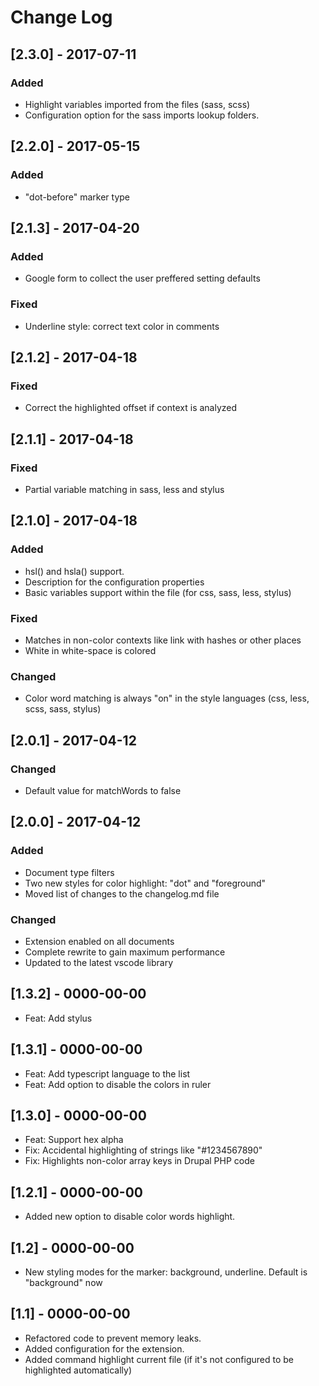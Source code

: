 # Change Log
## [2.3.0] - 2017-07-11
### Added
  - Highlight variables imported from the files (sass, scss)
  - Configuration option for the sass imports lookup folders.

## [2.2.0] - 2017-05-15
### Added
  - "dot-before" marker type

## [2.1.3] - 2017-04-20
### Added
  - Google form to collect the user preffered setting defaults
### Fixed
  - Underline style: correct text color in comments

## [2.1.2] - 2017-04-18
### Fixed
  - Correct the highlighted offset if context is analyzed

## [2.1.1] - 2017-04-18
### Fixed
  - Partial variable matching in sass, less and stylus

## [2.1.0] - 2017-04-18
### Added
  - hsl() and hsla() support.
  - Description for the configuration properties
  - Basic variables support within the file (for css, sass, less, stylus)
### Fixed
  - Matches in non-color contexts like link with hashes or other places
  - White in white-space is colored
### Changed
  - Color word matching is always "on" in the style languages (css, less, scss, sass, stylus)

## [2.0.1] - 2017-04-12
### Changed
  - Default value for matchWords to false

## [2.0.0] - 2017-04-12
### Added
  - Document type filters
  - Two new styles for color highlight: "dot" and "foreground"
  - Moved list of changes to the changelog.md file

### Changed
  - Extension enabled on all documents
  - Complete rewrite to gain maximum performance
  - Updated to the latest vscode library

## [1.3.2] - 0000-00-00
  - Feat: Add stylus

## [1.3.1] - 0000-00-00
  - Feat: Add typescript language to the list
  - Feat: Add option to disable the colors in ruler

## [1.3.0] - 0000-00-00
  - Feat: Support hex alpha
  - Fix: Accidental highlighting of strings like "#1234567890"
  - Fix: Highlights non-color array keys in Drupal PHP code

## [1.2.1] - 0000-00-00
  - Added new option to disable color words highlight.

## [1.2] - 0000-00-00
  - New styling modes for the marker: background, underline. Default is "background" now

## [1.1] - 0000-00-00
  - Refactored code to prevent memory leaks.
  - Added configuration for the extension.
  - Added command highlight current file (if it's not configured to be highlighted automatically)
